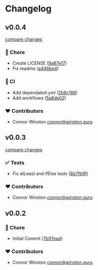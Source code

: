 # Changelog


## v0.0.4

[compare changes](https://github.com/calytra/orization/compare/v0.0.3...v0.0.4)

### 🏡 Chore

- Create LICENSE ([9a87e17](https://github.com/calytra/orization/commit/9a87e17))
- Fix readme ([a446be4](https://github.com/calytra/orization/commit/a446be4))

### 🤖 CI

- Add dependabot.yml ([2b8c186](https://github.com/calytra/orization/commit/2b8c186))
- Add workflows ([5a8de02](https://github.com/calytra/orization/commit/5a8de02))

### ❤️ Contributors

- Connor Winston <connor@winston.guru>

## v0.0.3

[compare changes](https://github.com/calytra/orization/compare/v0.0.2...v0.0.3)

### ✅ Tests

- Fix atLeast and ifElse tests ([8b7fb9f](https://github.com/calytra/orization/commit/8b7fb9f))

### ❤️ Contributors

- Connor Winston <connor@winston.guru>

## v0.0.2


### 🏡 Chore

- Initial Commit ([7b97ead](https://github.com/calytra/orization/commit/7b97ead))

### ❤️ Contributors

- Connor Winston <connor@winston.guru>

